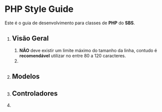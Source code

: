 # PHP Style Guide

Este é o guia de desenvolvimento para classes de **PHP** do **SBS**.

 1. ## Visão Geral
	 1. **NÃO** deve existir um limite máximo do tamanho da linha, contudo é **recomendável** utilizar no entre 				  80 a 120 caracteres.
	 2. 
 2. ## Modelos
 3. ## Controladores
 4. 

